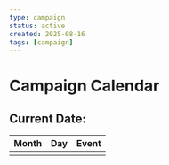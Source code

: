 ```yaml
---
type: campaign
status: active
created: 2025-08-16
tags: [campaign]
---
```


# Campaign Calendar

## Current Date:

| Month | Day | Event |
|-------|-----|-------|
| | | |